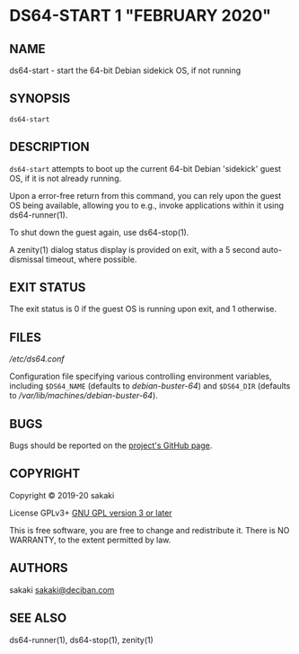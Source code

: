 [//]: # (Use md2man to generate the man page from this Markdown)
[//]: # (https://github.com/sunaku/md2man)

DS64-START 1 "FEBRUARY 2020"
============================

NAME
----

ds64-start - start the 64-bit Debian sidekick OS, if not running

SYNOPSIS
--------

`ds64-start`

DESCRIPTION
-----------

`ds64-start` attempts to boot up the current 64-bit Debian 'sidekick' guest
OS, if it is not already running.

Upon a error-free return from this command, you can rely upon the guest OS
being available, allowing you to e.g.,
invoke applications within it using ds64-runner(1).

To shut down the guest again, use ds64-stop(1).

A zenity(1) dialog status display is provided on exit, with a 5 second
auto-dismissal timeout, where possible.

EXIT STATUS
-----------

The exit status is 0 if the guest OS is running upon exit, and 1 otherwise.

FILES
-----

*/etc/ds64.conf*

Configuration file specifying various controlling environment
variables, including `$DS64_NAME` (defaults to *debian-buster-64*) and
`$DS64_DIR` (defaults to */var/lib/machines/debian-buster-64*).


BUGS
----

Bugs should be reported on the
[project's GitHub page](https://github.com/sakaki-/raspbian-nspawn-64/issues).

COPYRIGHT
---------

Copyright &copy; 2019-20 sakaki

License GPLv3+ [GNU GPL version 3 or later](http://gnu.org/licenses/gpl.html)

This is free software, you are free to change and redistribute it.
There is NO WARRANTY, to the extent permitted by law.

AUTHORS
-------

sakaki <sakaki@deciban.com>

SEE ALSO
--------

ds64-runner(1), ds64-stop(1), zenity(1)
